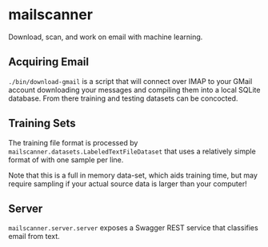 # mailscanner
Download, scan, and work on email with machine learning.

## Acquiring Email
`./bin/download-gmail` is a script that will connect over IMAP to your GMail account
downloading your messages and compiling them into a local SQLite database. From there
training and testing datasets can be concocted.

## Training Sets
The training file format is processed by `mailscanner.datasets.LabeledTextFileDataset` that uses
a relatively simple format of <label> <tab> <text> with one sample per line.

Note that this is a full in memory data-set, which aids training time, but may require sampling
if your actual source data is larger than your computer!

## Server
`mailscanner.server.server` exposes a Swagger REST service that classifies email from
text.